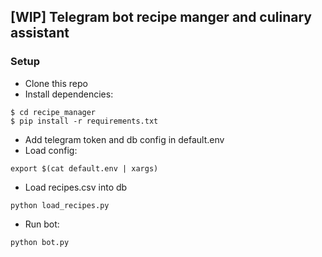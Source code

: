 ## [WIP] Telegram bot recipe manger and culinary assistant

### Setup
- Clone this repo
- Install dependencies:
```
$ cd recipe_manager
$ pip install -r requirements.txt
```
- Add telegram token and db config in default.env
- Load config:
```
export $(cat default.env | xargs)
```
- Load recipes.csv into db
```
python load_recipes.py
```
- Run bot:
```
python bot.py
```
